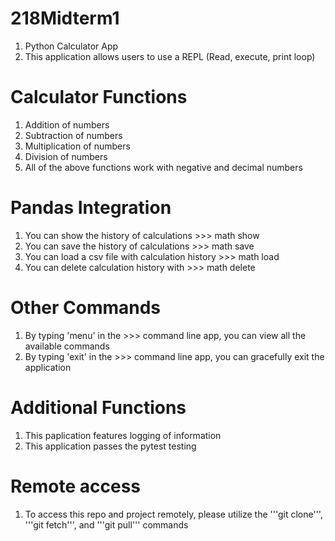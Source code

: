 # 218Midterm1
1. Python Calculator App
2. This application allows users to use a REPL (Read, execute, print loop)

# Calculator Functions
1. Addition of numbers
2. Subtraction of numbers
3. Multiplication of numbers
4. Division of numbers
5. All of the above functions work with negative and decimal numbers

# Pandas Integration
1. You can show the history of calculations >>> math show
2. You can save the history of calculations >>> math save
3. You can load a csv file with calculation history >>> math load
4. You can delete calculation history with >>> math delete

# Other Commands
1. By typing 'menu' in the >>> command line app, you can view all the available commands
2. By typing 'exit' in the >>> command line app, you can gracefully exit the application

# Additional Functions
1. This paplication features logging of information 
2. This application passes the pytest testing

# Remote access
1. To access this repo and project remotely, please utilize the '''git clone''', '''git fetch''', and '''git pull''' commands  
